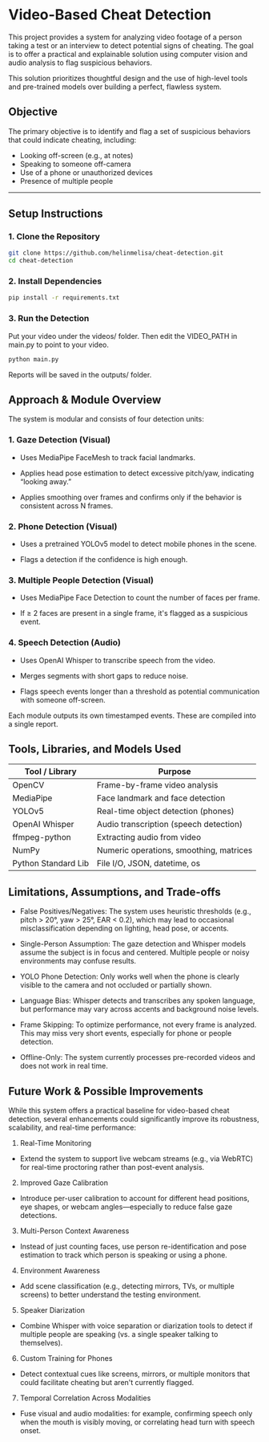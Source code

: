 # Video-Based Cheat Detection

This project provides a system for analyzing video footage of a person taking a test or an interview to detect potential signs of cheating. The goal is to offer a practical and explainable solution using computer vision and audio analysis to flag suspicious behaviors.

This solution prioritizes thoughtful design and the use of high-level tools and pre-trained models over building a perfect, flawless system.

## Objective

The primary objective is to identify and flag a set of suspicious behaviors that could indicate cheating, including:

- Looking off-screen (e.g., at notes)
- Speaking to someone off-camera
- Use of a phone or unauthorized devices
- Presence of multiple people


---

## Setup Instructions

### 1. Clone the Repository

```bash
git clone https://github.com/helinmelisa/cheat-detection.git
cd cheat-detection
```
### 2.  Install Dependencies

```bash
pip install -r requirements.txt
```

### 3. Run the Detection
Put your video under the videos/ folder. Then edit the VIDEO_PATH in main.py to point to your video.

```bash
python main.py
```
Reports will be saved in the outputs/ folder.

## Approach & Module Overview

The system is modular and consists of four detection units:

### 1. Gaze Detection (Visual)

- Uses MediaPipe FaceMesh to track facial landmarks.

- Applies head pose estimation to detect excessive pitch/yaw, indicating “looking away.”

- Applies smoothing over frames and confirms only if the behavior is consistent across N frames.

### 2. Phone Detection (Visual)

- Uses a pretrained YOLOv5 model to detect mobile phones in the scene.

- Flags a detection if the confidence is high enough.

### 3. Multiple People Detection (Visual)

- Uses MediaPipe Face Detection to count the number of faces per frame.

- If ≥ 2 faces are present in a single frame, it's flagged as a suspicious event.

### 4. Speech Detection (Audio)

- Uses OpenAI Whisper to transcribe speech from the video.

- Merges segments with short gaps to reduce noise.

- Flags speech events longer than a threshold as potential communication with someone off-screen.


Each module outputs its own timestamped events. These are compiled into a single report.

## Tools, Libraries, and Models Used
| Tool / Library      | Purpose                                 |   
| ------------------- | --------------------------------------- | 
| OpenCV              | Frame-by-frame video analysis           |   
| MediaPipe           | Face landmark and face detection        |   
| YOLOv5              | Real-time object detection (phones)     |   
| OpenAI Whisper      | Audio transcription (speech detection)  |   
| ffmpeg-python       | Extracting audio from video             |   
| NumPy               | Numeric operations, smoothing, matrices |   
| Python Standard Lib | File I/O, JSON, datetime, os            |   

## Limitations, Assumptions, and Trade-offs
- False Positives/Negatives:
The system uses heuristic thresholds (e.g., pitch > 20°, yaw > 25°, EAR < 0.2), which may lead to occasional misclassification depending on lighting, head pose, or accents.

- Single-Person Assumption:
The gaze detection and Whisper models assume the subject is in focus and centered. Multiple people or noisy environments may confuse results.

- YOLO Phone Detection:
Only works well when the phone is clearly visible to the camera and not occluded or partially shown.

- Language Bias:
Whisper detects and transcribes any spoken language, but performance may vary across accents and background noise levels.

- Frame Skipping:
To optimize performance, not every frame is analyzed. This may miss very short events, especially for phone or people detection.

- Offline-Only:
The system currently processes pre-recorded videos and does not work in real time.

## Future Work & Possible Improvements
While this system offers a practical baseline for video-based cheat detection, several enhancements could significantly improve its robustness, scalability, and real-time performance:

1. Real-Time Monitoring
- Extend the system to support live webcam streams (e.g., via WebRTC) for real-time proctoring rather than post-event analysis.

2. Improved Gaze Calibration
- Introduce per-user calibration to account for different head positions, eye shapes, or webcam angles—especially to reduce false gaze detections.

3. Multi-Person Context Awareness
- Instead of just counting faces, use person re-identification and pose estimation to track which person is speaking or using a phone.

4. Environment Awareness
- Add scene classification (e.g., detecting mirrors, TVs, or multiple screens) to better understand the testing environment.

5. Speaker Diarization
- Combine Whisper with voice separation or diarization tools to detect if multiple people are speaking (vs. a single speaker talking to themselves).

6. Custom Training for Phones
- Detect contextual cues like screens, mirrors, or multiple monitors that could facilitate cheating but aren't currently flagged.

7. Temporal Correlation Across Modalities
- Fuse visual and audio modalities: for example, confirming speech only when the mouth is visibly moving, or correlating head turn with speech onset.

